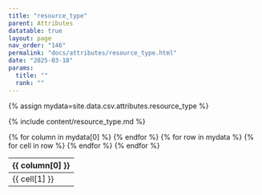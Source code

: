 ```yaml
---
title: "resource_type"
parent: Attributes
datatable: true
layout: page
nav_order: "146"
permalink: "docs/attributes/resource_type.html"
date: "2025-03-18"
params:
  title: ""
  rank: ""
---
```

{% assign mydata=site.data.csv.attributes.resource_type %} 

{% include content/resource_type.md %}

<table id="myTable" class="display" style="width:100%">
    <thead>
    {% for column in mydata[0] %}
        <th>{{ column[0] }}</th>
    {% endfor %}
    </thead>
    <tbody>
    {% for row in mydata %}
        <tr>
        {% for cell in row %}
            <td>{{ cell[1] }}</td>
        {% endfor %}
        </tr>
    {% endfor %}
    </tbody>
</table>
<script type="text/javascript">
  $(document).ready(function () {
    $('#myTable').DataTable({
      responsive: true,
      deferRender: false,
      paging: false,
      order: [],
    });
  });
</script>
